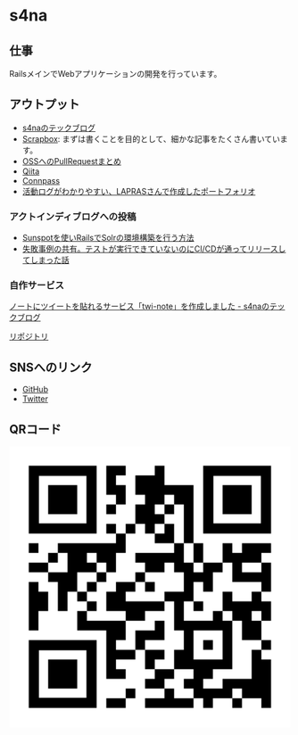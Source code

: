 # s4na

## 仕事

RailsメインでWebアプリケーションの開発を行っています。

## アウトプット

- [s4naのテックブログ](https://s4na.hatenablog.com/)
- [Scrapbox](https://scrapbox.io/s4na/): まずは書くことを目的として、細かな記事をたくさん書いています。
- [OSSへのPullRequestまとめ](https://gist.github.com/s4na/0082c7733b88c64837e5e243e6b07466)
- [Qiita](https://qiita.com/s4na_penguin)
- [Connpass](https://connpass.com/user/s4na_penguin/)
- [活動ログがわかりやすい、LAPRASさんで作成したポートフォリオ](https://lapras.com/public/AJKN4HX)

### アクトインディブログへの投稿

- [Sunspotを使いRailsでSolrの環境構築を行う方法](https://tech.actindi.net/2021/01/22/184415)
- [失敗事例の共有。テストが実行できていないのにCI/CDが通ってリリースしてしまった話](https://tech.actindi.net/2020/09/10/144632)

### 自作サービス

[ノートにツイートを貼れるサービス「twi-note」を作成しました - s4naのテックブログ](https://s4na.hatenablog.com/entry/2020/03/02/075358)

[リポジトリ](https://github.com/s4na/twi-note)

## SNSへのリンク

<!-- - [Speaker Deck](https://speakerdeck.com/s4na) -->
- [GitHub](https://github.com/s4na)
- [Twitter](https://twitter.com/s4na_penguin)

## QRコード

![qr-code](/assets/qr-code.svg)
